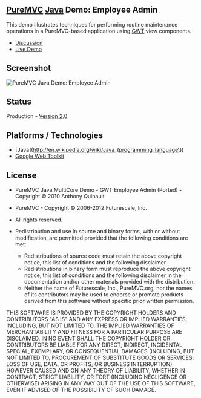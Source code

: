 ## [PureMVC](http://puremvc.github.com/) [Java](https://github.com/PureMVC/puremvc-java-multicore-framework/wiki) Demo: Employee Admin
This demo illustrates techniques for performing routine maintenance operations in a PureMVC-based application using [GWT](http://en.wikipedia.org/wiki/Google_Web_Toolkit) view components.

* [Discussion](http://forums.puremvc.org/index.php?topic=1269.0)
* [Live Demo](http://employeeadm.appspot.com/)

## Screenshot
![PureMVC Java Demo: Employee Admin](http://puremvc.org/pages/images/screenshots/PureMVC-Shot-Java-EmployeeAdmin.png)

## Status
Production - [Version 2.0](https://github.com/PureMVC/puremvc-java-demo-gwt-employeeadmin/blob/master/VERSION)

## Platforms / Technologies
* [Java](http://en.wikipedia.org/wiki/Java_(programming_language\))
* [Google Web Toolkit](http://en.wikipedia.org/wiki/Google_Web_Toolkit)

## License
* PureMVC Java MultiCore Demo - GWT Employee Admin (Ported) - Copyright © 2010 Anthony Quinault 
* PureMVC - Copyright © 2006-2012 Futurescale, Inc.
* All rights reserved.

* Redistribution and use in source and binary forms, with or without modification, are permitted provided that the following conditions are met:

  * Redistributions of source code must retain the above copyright notice, this list of conditions and the following disclaimer.
  * Redistributions in binary form must reproduce the above copyright notice, this list of conditions and the following disclaimer in the documentation and/or other materials provided with the distribution.
  * Neither the name of Futurescale, Inc., PureMVC.org, nor the names of its contributors may be used to endorse or promote products derived from this software without specific prior written permission.

THIS SOFTWARE IS PROVIDED BY THE COPYRIGHT HOLDERS AND CONTRIBUTORS "AS IS" AND ANY EXPRESS OR IMPLIED WARRANTIES, INCLUDING, BUT NOT LIMITED TO, THE IMPLIED WARRANTIES OF MERCHANTABILITY AND FITNESS FOR A PARTICULAR PURPOSE ARE DISCLAIMED. IN NO EVENT SHALL THE COPYRIGHT HOLDER OR CONTRIBUTORS BE LIABLE FOR ANY DIRECT, INDIRECT, INCIDENTAL, SPECIAL, EXEMPLARY, OR CONSEQUENTIAL DAMAGES (INCLUDING, BUT NOT LIMITED TO, PROCUREMENT OF SUBSTITUTE GOODS OR SERVICES; LOSS OF USE, DATA, OR PROFITS; OR BUSINESS INTERRUPTION) HOWEVER CAUSED AND ON ANY THEORY OF LIABILITY, WHETHER IN CONTRACT, STRICT LIABILITY, OR TORT (INCLUDING NEGLIGENCE OR OTHERWISE) ARISING IN ANY WAY OUT OF THE USE OF THIS SOFTWARE, EVEN IF ADVISED OF THE POSSIBILITY OF SUCH DAMAGE.
